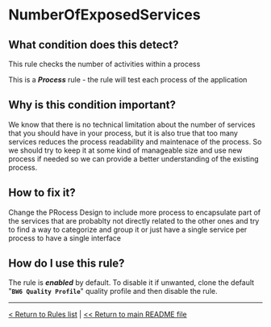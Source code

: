 # NumberOfExposedServices

## What condition does this detect?

This rule checks the number of activities within a process

This is a ***Process*** rule - the rule will test each process of the application

## Why is this condition important?

We know that there is no technical limitation about the number of services that you should have in your process, but it is also true that too many services reduces the process readability and maintenace of the process. So we should try to keep it at some kind of manageable size and use new process if needed so we can provide a better understanding of the existing process.

## How to fix it?

Change the PRocess Design to include more process to encapsulate part of the services that are probablty not directly related to the other ones and try to find a way to categorize and group it or just have a single service per process to have a single interface

## How do I use this rule?

The rule is **_enabled_** by default. To disable it if unwanted, clone the default "**`BW6 Quality Profile`**" quality profile and then disable the rule.

---
[< Return to Rules list](./RULES.md) |  [<< Return to main README file](../../../README.md)
